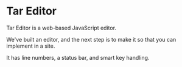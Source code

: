 # Tar Editor 

Tar Editor is a web-based JavaScript editor.

We've built an editor, and the next step is to make it so that you can implement in a site.

It has line numbers, a status bar, and smart key handling.